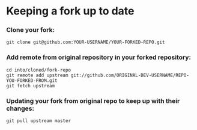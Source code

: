 # Keeping a fork up to date


### Clone your fork:

```
git clone git@github.com:YOUR-USERNAME/YOUR-FORKED-REPO.git
```

### Add remote from original repository in your forked repository:

```
cd into/cloned/fork-repo
git remote add upstream git://github.com/ORIGINAL-DEV-USERNAME/REPO-YOU-FORKED-FROM.git
git fetch upstream
```

### Updating your fork from original repo to keep up with their changes:

```
git pull upstream master
```

